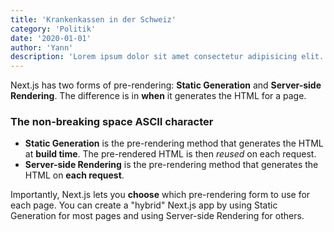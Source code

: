 ```yaml
---
title: 'Krankenkassen in der Schweiz'
category: 'Politik'
date: '2020-01-01'
author: 'Yann'
description: 'Lorem ipsum dolor sit amet consectetur adipisicing elit. Pariatur assumenda atque mollitia ullam nesciunt saepe repellat quos quaerat enim officia! Voluptatem voluptate atque commodi vitae labore dolores, dolorem nesciunt aliquid.'
---
```


Next.js has two forms of pre-rendering: **Static Generation** and **Server-side Rendering**. The difference is in **when** it generates the HTML for a page.
### The non-breaking space ASCII character

- **Static Generation** is the pre-rendering method that generates the HTML at **build time**. The pre-rendered HTML is then _reused_ on each request.
- **Server-side Rendering** is the pre-rendering method that generates the HTML on **each request**.

Importantly, Next.js lets you **choose** which pre-rendering form to use for each page. You can create a "hybrid" Next.js app by using Static Generation for most pages and using Server-side Rendering for others.